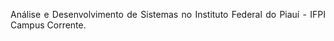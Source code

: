 
<div>
    <p style="text-align: justify">Análise e Desenvolvimento de Sistemas no Instituto Federal do Piauí - IFPI Campus Corrente.</p>
</div>
